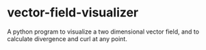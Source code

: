 # vector-field-visualizer
A python program to visualize a two dimensional vector field, and to calculate divergence and curl at any point.
